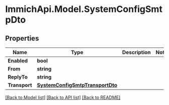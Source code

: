 # ImmichApi.Model.SystemConfigSmtpDto

## Properties

Name | Type | Description | Notes
------------ | ------------- | ------------- | -------------
**Enabled** | **bool** |  | 
**From** | **string** |  | 
**ReplyTo** | **string** |  | 
**Transport** | [**SystemConfigSmtpTransportDto**](SystemConfigSmtpTransportDto.md) |  | 

[[Back to Model list]](../README.md#documentation-for-models) [[Back to API list]](../README.md#documentation-for-api-endpoints) [[Back to README]](../README.md)


